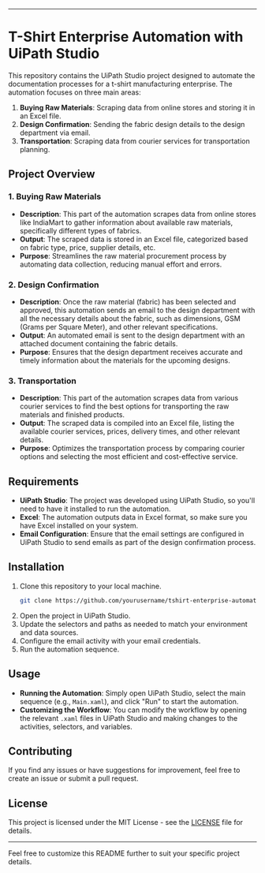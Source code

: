 
---

# T-Shirt Enterprise Automation with UiPath Studio

This repository contains the UiPath Studio project designed to automate the documentation processes for a t-shirt manufacturing enterprise. The automation focuses on three main areas:

1. **Buying Raw Materials**: Scraping data from online stores and storing it in an Excel file.
2. **Design Confirmation**: Sending the fabric design details to the design department via email.
3. **Transportation**: Scraping data from courier services for transportation planning.

## Project Overview

### 1. Buying Raw Materials

- **Description**: This part of the automation scrapes data from online stores like IndiaMart to gather information about available raw materials, specifically different types of fabrics.
- **Output**: The scraped data is stored in an Excel file, categorized based on fabric type, price, supplier details, etc.
- **Purpose**: Streamlines the raw material procurement process by automating data collection, reducing manual effort and errors.

### 2. Design Confirmation

- **Description**: Once the raw material (fabric) has been selected and approved, this automation sends an email to the design department with all the necessary details about the fabric, such as dimensions, GSM (Grams per Square Meter), and other relevant specifications.
- **Output**: An automated email is sent to the design department with an attached document containing the fabric details.
- **Purpose**: Ensures that the design department receives accurate and timely information about the materials for the upcoming designs.

### 3. Transportation

- **Description**: This part of the automation scrapes data from various courier services to find the best options for transporting the raw materials and finished products.
- **Output**: The scraped data is compiled into an Excel file, listing the available courier services, prices, delivery times, and other relevant details.
- **Purpose**: Optimizes the transportation process by comparing courier options and selecting the most efficient and cost-effective service.

## Requirements

- **UiPath Studio**: The project was developed using UiPath Studio, so you'll need to have it installed to run the automation.
- **Excel**: The automation outputs data in Excel format, so make sure you have Excel installed on your system.
- **Email Configuration**: Ensure that the email settings are configured in UiPath Studio to send emails as part of the design confirmation process.

## Installation

1. Clone this repository to your local machine.
   ```bash
   git clone https://github.com/yourusername/tshirt-enterprise-automation.git
   ```
2. Open the project in UiPath Studio.
3. Update the selectors and paths as needed to match your environment and data sources.
4. Configure the email activity with your email credentials.
5. Run the automation sequence.

## Usage

- **Running the Automation**: Simply open UiPath Studio, select the main sequence (e.g., `Main.xaml`), and click "Run" to start the automation.
- **Customizing the Workflow**: You can modify the workflow by opening the relevant `.xaml` files in UiPath Studio and making changes to the activities, selectors, and variables.

## Contributing

If you find any issues or have suggestions for improvement, feel free to create an issue or submit a pull request.

## License

This project is licensed under the MIT License - see the [LICENSE](LICENSE) file for details.

---

Feel free to customize this README further to suit your specific project details.

